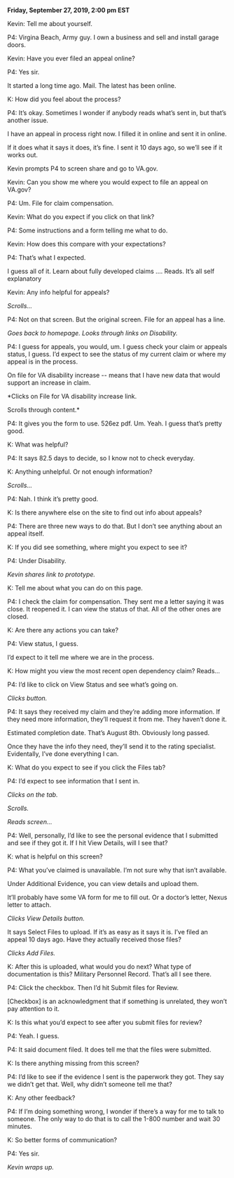 **Friday, September 27, 2019, 2:00 pm EST**

Kevin: Tell me about yourself. 

P4: Virgina Beach, Army guy. I own a business and sell and install garage doors.

Kevin: Have you ever filed an appeal online?

P4: Yes sir. 

It started a long time ago. Mail. The latest has been online.

K: How did you feel about the process?

P4: It’s okay. Sometimes I wonder if anybody reads what’s sent in, but that’s another issue.

I have an appeal in process right now. I filled it in online and sent it in online.

If it does what it says it does, it’s fine. I sent it 10 days ago, so we’ll see if it works out.

Kevin prompts P4 to screen share and go to VA.gov.

Kevin: Can you show me where you would expect to file an appeal on VA.gov?

P4: Um. File for claim compensation.

Kevin: What do you expect if you click on that link?

P4: Some instructions and a form telling me what to do.

Kevin: How does this compare with your expectations?

P4: That’s what I expected.

I guess all of it. Learn about fully developed claims …. Reads. It’s all self explanatory

Kevin: Any info helpful for appeals?

*Scrolls…*

P4: Not on that screen. But the original screen. File for an appeal has a line.

*Goes back to homepage. Looks through links on Disability.*

P4: I guess for appeals, you would, um. I guess check your claim or appeals status, I guess.
I’d expect to see the status of my current claim or where my appeal is in the process.

On file for VA disability increase -- means that I have new data that would support an increase in claim.  

*Clicks on File for VA disability increase link.

Scrolls through content.*

P4: It gives you the form to use. 526ez pdf. Um. Yeah. I guess that’s pretty good. 

K: What was helpful?

P4: It says 82.5 days to decide, so I know not to check everyday.

K: Anything unhelpful. Or not enough information?

*Scrolls…*

P4: Nah. I think it’s pretty good.

K: Is there anywhere else on the site to find out info about appeals?

P4: There are three new ways to do that. But I don’t see anything about an appeal itself.

K: If you did see something, where might you expect to see it?

P4: Under Disability.

*Kevin shares link to prototype.*

K: Tell me about what you can do on this page.

P4: I check the claim for compensation. They sent me a letter saying it was close. It reopened it. I can view the status of that. All of the other ones are closed.

K: Are there any actions you can take?

P4: View status, I guess. 

I’d expect to it tell me where we are in the process.

K: How might you view the most recent open dependency claim?
Reads…

P4: I’d like to click on View Status and see what’s going on.

*Clicks button.*

P4: It says they received my claim and they’re adding more information. If they need more information, they’ll request it from me. They haven’t done it.

Estimated completion date. That’s August 8th. Obviously long passed.

Once they have the info they need, they’ll send it to the rating specialist. Evidentally, I’ve done everything I can.

K: What do you expect to see if you click the Files tab?

P4: I’d expect to see information that I sent in. 

*Clicks on the tab.*

*Scrolls.*

*Reads screen…*

P4: Well, personally, I’d like to see the personal evidence that I submitted and see if they got it. If I hit View Details, will I see that?

K: what is helpful on this screen?

P4: What you’ve claimed is unavailable. I’m not sure why that isn’t available. 

Under Additional Evidence, you can view details and upload them.

It’ll probably have some VA form for me to fill out. Or a doctor’s letter, Nexus letter to attach.

*Clicks View Details button.*

It says Select Files to upload. If it’s as easy as it says it is. I’ve filed an appeal 10 days ago. Have they actually received those files?

*Clicks Add Files.*

K: After this is uploaded, what would you do next?
What type of documentation is this? Military Personnel Record. That’s all I see there.

P4: Click the checkbox. Then I’d hit Submit files for Review.

[Checkbox] is an acknowledgment that if something is unrelated, they won’t pay attention to it.

K: Is this what you’d expect to see after you submit files for review?

P4: Yeah. I guess.

P4: It said document filed. It does tell me that the files were submitted.

K: Is there anything missing from this screen?

P4: I’d like to see if the evidence I sent is the paperwork they got. They say we didn’t get that. Well, why didn’t someone tell me that?

K: Any other feedback?

P4: If I’m doing something wrong, I wonder if there’s a way for me to talk to someone. The only way to do that is to call the 1-800 number and wait 30 minutes.

K: So better forms of communication?

P4: Yes sir.

*Kevin wraps up.*
